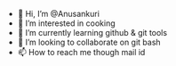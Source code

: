 - 👋 Hi, I’m @Anusankuri
- 👀 I’m interested in cooking
- 🌱 I’m currently learning github & git tools
- 💞️ I’m looking to collaborate on git bash
- 📫 How to reach me though mail id

<!---
Anusankuri/Anusankuri is a ✨ special ✨ repository because its `README.md` (this file) appears on your GitHub profile.
You can click the Preview link to take a look at your changes.
--->
